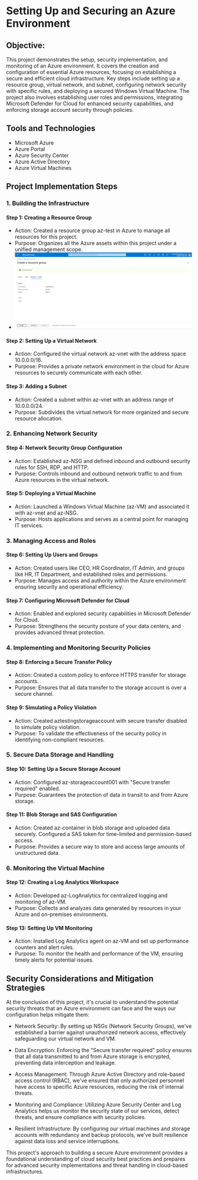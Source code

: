 
# Setting Up and Securing an Azure Environment


## Objective:

This project demonstrates the setup, security implementation, and monitoring of an Azure environment. It covers the creation and configuration of essential Azure resources, focusing on establishing a secure and efficient cloud infrastructure. Key steps include setting up a resource group, virtual network, and subnet, configuring network security with specific rules, and deploying a secured Windows Virtual Machine. The project also involves establishing user roles and permissions, integrating Microsoft Defender for Cloud for enhanced security capabilities, and enforcing storage account security through policies.

## Tools and Technologies

- Microsoft Azure
- Azure Portal
- Azure Security Center
- Azure Active Directory
- Azure Virtual Machines       
## Project Implementation Steps

### 1. Building the Infrastructure

#### Step 1: Creating a Resource Group

- Action: Created a resource group az-test in Azure to manage all resources for this project.
- Purpose: Organizes all the Azure assets within this project under a unified management scope.
- ![App Screenshot](https://github.com/SarthakRana007/Azure-Security-Project/blob/52d562d6a601f7e84aee57c5df0cf00ee5dfc571/Screenshots/1.%20Create%20resource%20group.png)


#### Step 2: Setting Up a Virtual Network
- Action: Configured the virtual network az-vnet with the address space 10.0.0.0/16.
- Purpose: Provides a private network environment in the cloud for Azure resources to securely communicate with each other.
#### Step 3: Adding a Subnet
- Action: Created a subnet within az-vnet with an address range of 10.0.0.0/24.
- Purpose: Subdivides the virtual network for more organized and secure resource allocation.
### 2. Enhancing Network Security
#### Step 4: Network Security Group Configuration
- Action: Established az-NSG and defined inbound and outbound security rules for SSH, RDP, and HTTP.
- Purpose: Controls inbound and outbound network traffic to and from Azure resources in the virtual network.
####  Step 5: Deploying a Virtual Machine
- Action: Launched a Windows Virtual Machine (az-VM) and associated it with az-vnet and az-NSG.
- Purpose: Hosts applications and serves as a central point for managing IT services.
### 3. Managing Access and Roles
#### Step 6: Setting Up Users and Groups
- Action: Created users like CEO, HR Coordinator, IT Admin, and groups like HR, IT Department, and established roles and permissions.
- Purpose: Manages access and authority within the Azure environment ensuring security and operational efficiency.
#### Step 7: Configuring Microsoft Defender for Cloud
- Action: Enabled and explored security capabilities in Microsoft Defender for Cloud.
- Purpose: Strengthens the security posture of your data centers, and provides advanced threat protection.
### 4. Implementing and Monitoring Security Policies
#### Step 8: Enforcing a Secure Transfer Policy
- Action: Created a custom policy to enforce HTTPS transfer for storage accounts.
- Purpose: Ensures that all data transfer to the storage account is over a secure channel.
#### Step 9: Simulating a Policy Violation
- Action: Created aztestingstorageaccount with secure transfer disabled to simulate policy violation.
- Purpose: To validate the effectiveness of the security policy in identifying non-compliant resources.
### 5. Secure Data Storage and Handling
#### Step 10: Setting Up a Secure Storage Account
- Action: Configured az-storageaccount001 with "Secure transfer required" enabled.
- Purpose: Guarantees the protection of data in transit to and from Azure storage.
#### Step 11: Blob Storage and SAS Configuration
- Action: Created az-container in blob storage and uploaded data securely. Configured a SAS token for time-limited and permission-based access.
- Purpose: Provides a secure way to store and access large amounts of unstructured data.
### 6. Monitoring the Virtual Machine
#### Step 12: Creating a Log Analytics Workspace
- Action: Developed az-LogAnalytics for centralized logging and monitoring of az-VM.
- Purpose: Collects and analyzes data generated by resources in your Azure and on-premises environments.

#### Step 13: Setting Up VM Monitoring
- Action: Installed Log Analytics agent on az-VM and set up performance counters and alert rules.
- Purpose: To monitor the health and performance of the VM, ensuring timely alerts for potential issues.

## Security Considerations and Mitigation Strategies

At the conclusion of this project, it's crucial to understand the potential security threats that an Azure environment can face and the ways our configuration helps mitigate them:

- Network Security: By setting up NSGs (Network Security Groups), we've established a barrier against unauthorized network access, effectively safeguarding our virtual network and VM.

- Data Encryption: Enforcing the "Secure transfer required" policy ensures that all data transmitted to and from Azure storage is encrypted, preventing data interception and leakage.

- Access Management: Through Azure Active Directory and role-based access control (RBAC), we've ensured that only authorized personnel have access to specific Azure resources, reducing the risk of internal threats.

- Monitoring and Compliance: Utilizing Azure Security Center and Log Analytics helps us monitor the security state of our services, detect threats, and ensure compliance with security policies.

- Resilient Infrastructure: By configuring our virtual machines and storage accounts with redundancy and backup protocols, we've built resilience against data loss and service interruptions.

This project's approach to building a secure Azure environment provides a foundational understanding of cloud security best practices and prepares for advanced security implementations and threat handling in cloud-based infrastructures.

